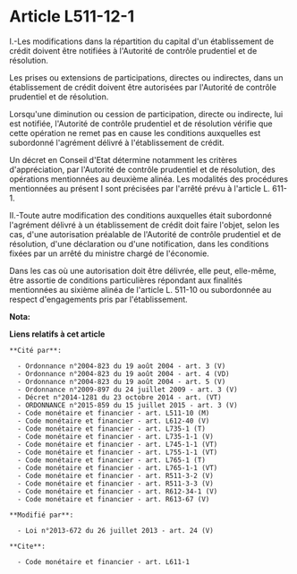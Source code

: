 # Article L511-12-1

I.-Les modifications dans la répartition du capital d'un établissement de crédit doivent être notifiées à l'Autorité de
contrôle prudentiel et de résolution. 

Les prises ou extensions de participations, directes ou indirectes, dans un établissement de crédit doivent être autorisées
par l'Autorité de contrôle prudentiel et de résolution. 

Lorsqu'une diminution ou cession de participation, directe ou indirecte, lui est notifiée, l'Autorité de contrôle prudentiel
et de résolution vérifie que cette opération ne remet pas en cause les conditions auxquelles est subordonné l'agrément
délivré à l'établissement de crédit. 

Un décret en Conseil d'Etat détermine notamment les critères d'appréciation, par l'Autorité de contrôle prudentiel et de
résolution, des opérations mentionnées au deuxième alinéa. Les modalités des procédures mentionnées au présent I sont
précisées par l'arrêté prévu à l'article L. 611-1. 

II.-Toute autre modification des conditions auxquelles était subordonné l'agrément délivré à un établissement de crédit doit
faire l'objet, selon les cas, d'une autorisation préalable de l'Autorité de contrôle prudentiel et de résolution, d'une
déclaration ou d'une notification, dans les conditions fixées par un arrêté du ministre chargé de l'économie. 

Dans les cas où une autorisation doit être délivrée, elle peut, elle-même, être assortie de conditions particulières
répondant aux finalités mentionnées au sixième alinéa de l'article L. 511-10 ou subordonnée au respect d'engagements pris par
l'établissement.

**Nota:**



**Liens relatifs à cet article**

	**Cité par**:

	  - Ordonnance n°2004-823 du 19 août 2004 - art. 3 (V)
	  - Ordonnance n°2004-823 du 19 août 2004 - art. 4 (VD)
	  - Ordonnance n°2004-823 du 19 août 2004 - art. 5 (V)
	  - Ordonnance n°2009-897 du 24 juillet 2009 - art. 3 (V)
	  - Décret n°2014-1281 du 23 octobre 2014 - art. (VT)
	  - ORDONNANCE n°2015-859 du 15 juillet 2015 - art. 3 (V)
	  - Code monétaire et financier - art. L511-10 (M)
	  - Code monétaire et financier - art. L612-40 (V)
	  - Code monétaire et financier - art. L735-1 (T)
	  - Code monétaire et financier - art. L735-1-1 (V)
	  - Code monétaire et financier - art. L745-1-1 (VT)
	  - Code monétaire et financier - art. L755-1-1 (VT)
	  - Code monétaire et financier - art. L765-1 (T)
	  - Code monétaire et financier - art. L765-1-1 (VT)
	  - Code monétaire et financier - art. R511-3-2 (V)
	  - Code monétaire et financier - art. R511-3-3 (V)
	  - Code monétaire et financier - art. R612-34-1 (V)
	  - Code monétaire et financier - art. R613-67 (V)

	**Modifié par**:

	  - Loi n°2013-672 du 26 juillet 2013 - art. 24 (V)

	**Cite**:

	  - Code monétaire et financier - art. L611-1
